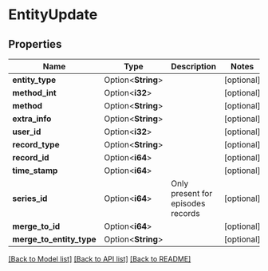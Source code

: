 # EntityUpdate

## Properties

Name | Type | Description | Notes
------------ | ------------- | ------------- | -------------
**entity_type** | Option<**String**> |  | [optional]
**method_int** | Option<**i32**> |  | [optional]
**method** | Option<**String**> |  | [optional]
**extra_info** | Option<**String**> |  | [optional]
**user_id** | Option<**i32**> |  | [optional]
**record_type** | Option<**String**> |  | [optional]
**record_id** | Option<**i64**> |  | [optional]
**time_stamp** | Option<**i64**> |  | [optional]
**series_id** | Option<**i64**> | Only present for episodes records | [optional]
**merge_to_id** | Option<**i64**> |  | [optional]
**merge_to_entity_type** | Option<**String**> |  | [optional]

[[Back to Model list]](../README.md#documentation-for-models) [[Back to API list]](../README.md#documentation-for-api-endpoints) [[Back to README]](../README.md)



